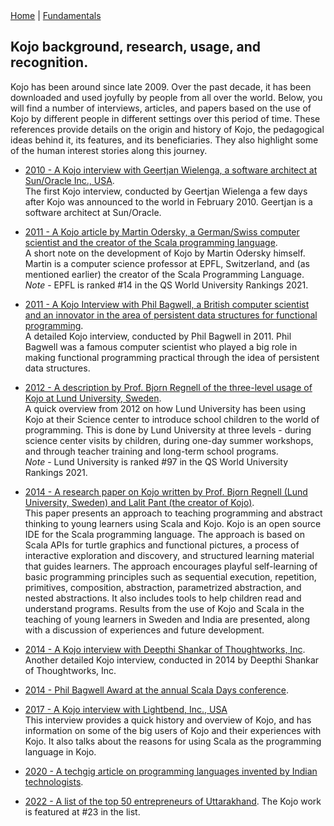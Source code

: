 <div class="nav">
  <a href="../index.html">Home</a> | <a href="../fundamentals-index.html">Fundamentals</a>
</div>

## Kojo background, research, usage, and recognition.

Kojo has been around since late 2009. Over the past decade, it has been downloaded and used joyfully by people from all over the world. Below, you will find a number of interviews, articles, and papers based on the use of Kojo by different people in different settings over this period of time. These references provide details on the origin and history of Kojo, the pedagogical ideas behind it, its features, and its beneficiaries. They also highlight some of the human interest stories along this journey.

* [2010 - A Kojo interview with Geertjan Wielenga, a software architect at Sun/Oracle Inc., USA](https://dzone.com/articles/learn-scala-with-kojo).  
The first Kojo interview, conducted by Geertjan Wielenga a few days after Kojo was announced to the world in February 2010. Geertjan is a software architect at Sun/Oracle.

* [2011 - A Kojo article by Martin Odersky, a German/Swiss computer scientist and the creator of the Scala programming language](https://readwrite.com/2011/10/13/bringing_scalability_to_the_classrooms_of_the_hima/).  
A short note on the development of Kojo by Martin Odersky himself. Martin is a computer science professor at EPFL, Switzerland, and (as mentioned earlier) the creator of the Scala Programming Language.  
*Note* - EPFL is ranked #14 in the QS World University Rankings 2021.

* [2011 - A Kojo Interview with Phil Bagwell, a British computer scientist and an innovator in the area of persistent data structures for functional programming](https://www.scala-lang.org/old/node/10714).  
A detailed Kojo interview, conducted by Phil Bagwell in 2011. Phil Bagwell was a famous computer scientist who played a big role in making functional programming practical through the idea of persistent data structures.

* [2012 - A description by Prof. Bjorn Regnell of the three-level usage of Kojo at Lund University, Sweden](http://fileadmin.cs.lth.se/cs/Personal/Bjorn_Regnell/project-learn-how-to-program.pdf).  
A quick overview from 2012 on how Lund University has been using Kojo at their Science center to introduce school children to the world of programming. This is done by Lund University at three levels - during science center visits by children, during one-day summer workshops, and through teacher training and long-term school programs.  
*Note* - Lund University is ranked #97 in the QS World University Rankings 2021.

* [2014 -  A research paper on Kojo written by Prof. Bjorn Regnell (Lund University, Sweden) and Lalit Pant (the creator of Kojo)](https://portal.research.lu.se/portal/en/publications/teaching-programming-to-young-learners-using-scala-and-kojo(251806ee-8c6c-4e98-a56d-7dfc877d9d08).html).  
This paper presents an approach to teaching programming and abstract thinking to young learners using Scala and Kojo. Kojo is an open source IDE for the Scala programming language. The approach is based on Scala APIs for turtle graphics and functional pictures, a process of interactive exploration and discovery, and structured learning material that guides learners. The approach encourages playful self-learning of basic programming principles such as sequential execution, repetition, primitives, composition, abstraction, parametrized abstraction, and nested abstractions. It also includes tools to help children read and understand programs. Results from the use of Kojo and Scala in the teaching of young learners in Sweden and India are presented, along with a discussion of experiences and future development.

* [2014 - A Kojo interview with Deepthi Shankar of Thoughtworks, Inc](https://www.thoughtworks.com/insights/blog/meet-lalit-pant-scala-contributor-and-author-kojo).  
Another detailed Kojo interview, conducted in 2014 by Deepthi Shankar of Thoughtworks, Inc.

* [2014 - Phil Bagwell Award at the annual Scala Days conference](https://twitter.com/lightbend/status/478545426249809920/photo/1).

* [2017 - A Kojo interview with Lightbend, Inc., USA](https://www.lightbend.com/blog/supporting-kojo-scala-based-learning-environment-for-coders-aged-8-to-80)  
This interview provides a quick history and overview of Kojo, and has information on some of the big users of Kojo and their experiences with Kojo. It also talks about the reasons for using Scala as the programming language in Kojo.

* [2020 - A techgig article on programming languages invented by Indian technologists](https://content.techgig.com/independence-day-3-programming-languages-that-were-invented-by-indian-technologists/articleshow/75764949.cms).

* [2022 - A list of the top 50 entrepreneurs of Uttarakhand](/assets/pdf-books/Hillmail_April_2022_Spread.pdf). The Kojo work is featured at #23 in the list.
